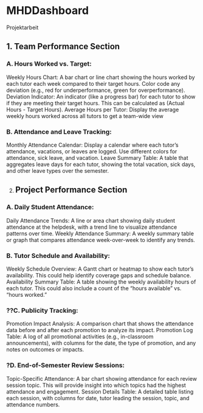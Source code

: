 # MHDDashboard
Projektarbeit

## 1. **Team Performance Section**

   
### A. Hours Worked vs. Target:

Weekly Hours Chart: A bar chart or line chart showing the hours worked by each tutor each week compared to their target hours. Color code any deviation (e.g., red for underperformance, green for overperformance).
Deviation Indicator: An indicator (like a progress bar) for each tutor to show if they are meeting their target hours. This can be calculated as (Actual Hours - Target Hours).
Average Hours per Tutor: Display the average weekly hours worked across all tutors to get a team-wide view

### B. Attendance and Leave Tracking:

Monthly Attendance Calendar: Display a calendar where each tutor’s attendance, vacations, or leaves are logged. Use different colors for attendance, sick leave, and vacation.
Leave Summary Table: A table that aggregates leave days for each tutor, showing the total vacation, sick days, and other leave types over the semester.

2. ## **Project Performance Section**

### A. Daily Student Attendance:

Daily Attendance Trends: A line or area chart showing daily student attendance at the helpdesk, with a trend line to visualize attendance patterns over time.
Weekly Attendance Summary: A weekly summary table or graph that compares attendance week-over-week to identify any trends.

### B. Tutor Schedule and Availability:

Weekly Schedule Overview: A Gantt chart or heatmap to show each tutor’s availability. This could help identify coverage gaps and schedule balance.
Availability Summary Table: A table showing the weekly availability hours of each tutor. This could also include a count of the “hours available” vs. “hours worked.”

### ??C. Publicity Tracking:

Promotion Impact Analysis: A comparison chart that shows the attendance data before and after each promotion to analyze its impact.
Promotion Log Table: A log of all promotional activities (e.g., in-classroom announcements), with columns for the date, the type of promotion, and any notes on outcomes or impacts.

### ?D. End-of-Semester Review Sessions:

Topic-Specific Attendance: A bar chart showing attendance for each review session topic. This will provide insight into which topics had the highest attendance and engagement.
Session Details Table: A detailed table listing each session, with columns for date, tutor leading the session, topic, and attendance numbers.

